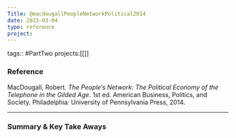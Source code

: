 ```yaml
---
Title: @macdougallPeopleNetworkPolitical2014
date: 2023-03-04
type: reference
project:
---
```


tags:: #PartTwo 
projects:[[]]

### Reference 

MacDougall, Robert. _The People’s Network: The Political Economy of the Telephone in the Gilded Age_. 1st ed. American Business, Politics, and Society. Philadelphia: University of Pennsylvania Press, 2014.


---

### Summary & Key Take Aways




